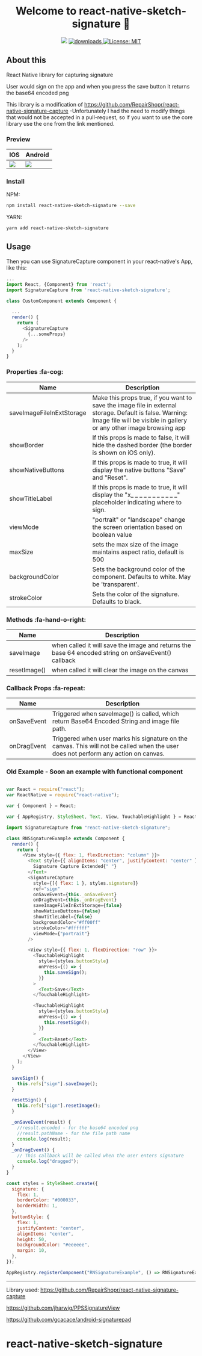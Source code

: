<h1 align="center">Welcome to react-native-sketch-signature 👋</h1>
<p align="center">
  <img src="https://img.shields.io/npm/v/react-native-sketch-signature.svg?orange=blue" />
  <a href="https://www.npmjs.com/package/react-native-sketch-signature">
    <img alt="downloads" src="https://img.shields.io/npm/dm/react-native-sketch-signature.svg?color=blue" target="_blank" />
  </a>
  <a href="https://github.com/LFMAKER/react-native-sketch-signature/blob/master/LICENSE">
    <img alt="License: MIT" src="https://img.shields.io/badge/license-MIT-yellow.svg" target="_blank" />
  </a>
</p>

## About this

React Native library for capturing signature

User would sign on the app and when you press the save button it returns the base64 encoded png


This library is a modification of https://github.com/RepairShopr/react-native-signature-capture
-Unfortunately I had the need to modify things that would not be accepted in a pull-request, so if you want to use the core library use the one from the link mentioned.

### Preview
| IOS  |  Android |
| ------------ | ------------ |
| <img src="http://i.giphy.com/3oEduIyWb48Ws3bSuc.gif" />  |<img src="http://i.giphy.com/xT0GUKJFFkdDv25FNC.gif" />   |  |

### Install

NPM:
```sh
npm install react-native-sketch-signature --save
```
YARN:
```sh
yarn add react-native-sketch-signature 
```


## Usage

Then you can use SignatureCapture component in your react-native's App, like this:

```javascript
...
import React, {Component} from 'react';
import SignatureCapture from 'react-native-sketch-signature';

class CustomComponent extends Component {

  ...
  render() {
    return (
      <SignatureCapture
        {...someProps}
      />
    );
  }
}
```

### Properties :fa-cog:

| Name  |  Description |
| ------------ | ------------ |
|saveImageFileInExtStorage   | Make this props true, if you want to save the image file in external storage. Default is false. Warning: Image file will be visible in gallery or any other image browsing app  |
| showBorder  | If this props is made to false, it will hide the dashed border (the border is shown on iOS only).  |
| showNativeButtons  |  If this props is made to true, it will display the native buttons "Save" and "Reset". |
| showTitleLabel  | If this props is made to true, it will display the "x\_ \_ \_ \_ \_ \_ \_ \_ \_ \_ \_" placeholder indicating where to sign.  |
| viewMode  |"portrait" or "landscape" change the screen orientation based on boolean value   |
|maxSize   | sets the max size of the image maintains aspect ratio, default is 500  |
| backgroundColor  | Sets the background color of the component. Defaults to white. May be 'transparent'.  |
| strokeColor  | Sets the color of the signature. Defaults to black. |


### Methods :fa-hand-o-right:

| Name  |  Description |
| ------------ | ------------ |
|saveImage   | when called it will save the image and returns the base 64 encoded string on onSaveEvent() callback  |
| resetImage()  | when called it will clear the image on the canvas  |


### Callback Props  :fa-repeat:

| Name  |  Description |
| ------------ | ------------ |
|onSaveEvent   | Triggered when saveImage() is called, which return Base64 Encoded String and image file path. |
| onDragEvent  | Triggered when user marks his signature on the canvas. This will not be called when the user does not perform any action on canvas.  |


### Old Example - Soon an example with functional component

```javascript

var React = require("react");
var ReactNative = require("react-native");

var { Component } = React;

var { AppRegistry, StyleSheet, Text, View, TouchableHighlight } = ReactNative;

import SignatureCapture from "react-native-sketch-signature";

class RNSignatureExample extends Component {
  render() {
    return (
      <View style={{ flex: 1, flexDirection: "column" }}>
        <Text style={{ alignItems: "center", justifyContent: "center" }}>
          Signature Capture Extended{" "}
        </Text>
        <SignatureCapture
          style={[{ flex: 1 }, styles.signature]}
          ref="sign"
          onSaveEvent={this._onSaveEvent}
          onDragEvent={this._onDragEvent}
          saveImageFileInExtStorage={false}
          showNativeButtons={false}
          showTitleLabel={false}
          backgroundColor="#ff00ff"
          strokeColor="#ffffff"
          viewMode={"portrait"}
        />

        <View style={{ flex: 1, flexDirection: "row" }}>
          <TouchableHighlight
            style={styles.buttonStyle}
            onPress={() => {
              this.saveSign();
            }}
          >
            <Text>Save</Text>
          </TouchableHighlight>

          <TouchableHighlight
            style={styles.buttonStyle}
            onPress={() => {
              this.resetSign();
            }}
          >
            <Text>Reset</Text>
          </TouchableHighlight>
        </View>
      </View>
    );
  }

  saveSign() {
    this.refs["sign"].saveImage();
  }

  resetSign() {
    this.refs["sign"].resetImage();
  }

  _onSaveEvent(result) {
    //result.encoded - for the base64 encoded png
    //result.pathName - for the file path name
    console.log(result);
  }
  _onDragEvent() {
    // This callback will be called when the user enters signature
    console.log("dragged");
  }
}

const styles = StyleSheet.create({
  signature: {
    flex: 1,
    borderColor: "#000033",
    borderWidth: 1,
  },
  buttonStyle: {
    flex: 1,
    justifyContent: "center",
    alignItems: "center",
    height: 50,
    backgroundColor: "#eeeeee",
    margin: 10,
  },
});

AppRegistry.registerComponent("RNSignatureExample", () => RNSignatureExample);
```

---

Library used:
https://github.com/RepairShopr/react-native-signature-capture

https://github.com/jharwig/PPSSignatureView

https://github.com/gcacace/android-signaturepad
# react-native-sketch-signature
